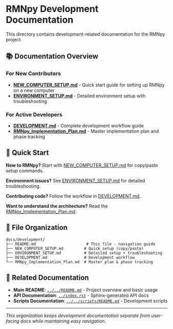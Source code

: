 # RMNpy Development Documentation

This directory contains development-related documentation for the RMNpy project.

## 📚 Documentation Overview

### For New Contributors

- **[NEW_COMPUTER_SETUP.md](NEW_COMPUTER_SETUP.md)** - Quick start guide for setting up RMNpy on a new computer
- **[ENVIRONMENT_SETUP.md](ENVIRONMENT_SETUP.md)** - Detailed environment setup with troubleshooting

### For Active Developers

- **[DEVELOPMENT.md](DEVELOPMENT.md)** - Complete development workflow guide
- **[RMNpy_Implementation_Plan.md](RMNpy_Implementation_Plan.md)** - Master implementation plan and phase tracking

## 🚀 Quick Start

**New to RMNpy?** Start with [NEW_COMPUTER_SETUP.md](NEW_COMPUTER_SETUP.md) for copy/paste setup commands.

**Environment issues?** See [ENVIRONMENT_SETUP.md](ENVIRONMENT_SETUP.md) for detailed troubleshooting.

**Contributing code?** Follow the workflow in [DEVELOPMENT.md](DEVELOPMENT.md).

**Want to understand the architecture?** Read the [RMNpy_Implementation_Plan.md](RMNpy_Implementation_Plan.md).

## 📁 File Organization

```text
docs/development/
├── README.md                      # This file - navigation guide
├── NEW_COMPUTER_SETUP.md         # Quick setup (copy/paste)
├── ENVIRONMENT_SETUP.md          # Detailed setup + troubleshooting  
├── DEVELOPMENT.md                # Development workflow
└── RMNpy_Implementation_Plan.md  # Master plan & phase tracking
```

## 🔗 Related Documentation

- **Main README**: [`../../README.md`](../../README.md) - Project overview and basic usage
- **API Documentation**: [`../index.rst`](../index.rst) - Sphinx-generated API docs  
- **Scripts Documentation**: [`../../scripts/README.md`](../../scripts/README.md) - Development scripts

---

*This organization keeps development documentation separate from user-facing docs while maintaining easy navigation.*

